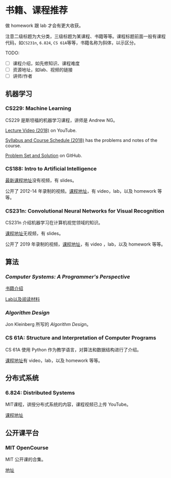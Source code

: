 # 书籍、课程推荐

做 homework 跟 lab 才会有更大收获。

注意二级标题为大分类，三级标题为某课程、书籍等等。课程标题前面一般有课程代码，如`CS231n`, `6.824`, `CS 61A`等等，书籍名称为斜体，以示区分。

TODO:
- [ ] 课程介绍，如先修知识、课程难度
- [ ] 资源地址，如lab、视频的链接
- [ ] 讲师/作者

## 机器学习

### CS229: Machine Learning

CS229 是斯坦福的机器学习课程，讲师是 Andrew NG。

[Lecture Video (2018)](https://www.youtube.com/playlist?list=PLoROMvodv4rMiGQp3WXShtMGgzqpfVfbU) on YouTube.

[Syllabus and Course Schedule (2018)](http://cs229.stanford.edu/syllabus-autumn2018.html) has the problems and notes of the course.

[Problem Set and Solution](https://github.com/zhixuan-lin/cs229-ps-2018) on GitHub.


### CS188: Intro to Artificial Intelligence

[最新课程地址](https://inst.eecs.berkeley.edu/~cs188)没有视频，有 slides。

公开了 2012-14 年录制的视频。[课程地址](http://ai.berkeley.edu/home.html)，有 video，lab，以及 homework 等等。

### CS231n: Convolutional Neural Networks for Visual Recognition

CS231n 介绍机器学习在计算机视觉领域的知识。

[课程地址](http://cs231n.stanford.edu/)无视频，有 slides。

公开了 2019 年录制的视频，[课程地址](http://cs231n.stanford.edu/2017/syllabus)，有 video ，lab，以及 homework 等等。


## 算法

### *Computer Systems: A Programmer's Perspective*

[书籍介绍](https://csapp.cs.cmu.edu/)

[Lab以及阅读材料](http://csapp.cs.cmu.edu/3e/students.html)

### *Algorithm Design*

Jon Kleinberg 所写的 *Algorithm Design*。

### CS 61A: Structure and Interpretation of Computer Programs

CS 61A 使用 Python 作为教学语言，对算法和数据结构进行了介绍。

[课程地址](https://cs61a.org/)有 video，lab，以及 homework 等等。


## 分布式系统

### 6.824: Distributed Systems 

MIT课程，讲授分布式系统的内容，课程视频已上传 YouTube。

[课程地址](https://pdos.csail.mit.edu/6.824/)

## 公开课平台

### MIT OpenCourse

MIT 公开课的合集。

[地址](https://ocw.mit.edu/index.htm)

